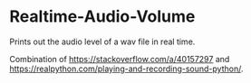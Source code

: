 # Realtime-Audio-Volume
Prints out the audio level of a wav file in real time.

Combination of https://stackoverflow.com/a/40157297 and https://realpython.com/playing-and-recording-sound-python/.

